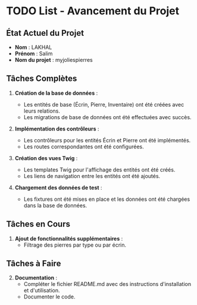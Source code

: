 # TODO List - Avancement du Projet

## État Actuel du Projet

- **Nom** : LAKHAL
- **Prénom** : Salim
- **Nom du projet** : myjoliespierres

## Tâches Complètes

1. **Création de la base de données** :

   - Les entités de base (Écrin, Pierre, Inventaire) ont été créées avec leurs relations.
   - Les migrations de base de données ont été effectuées avec succès.

2. **Implémentation des contrôleurs** :

   - Les contrôleurs pour les entités Écrin et Pierre ont été implémentés.
   - Les routes correspondantes ont été configurées.

3. **Création des vues Twig** :

   - Les templates Twig pour l'affichage des entités ont été créés.
   - Les liens de navigation entre les entités ont été ajoutés.

4. **Chargement des données de test** :
   - Les fixtures ont été mises en place et les données ont été chargées dans la base de données.

## Tâches en Cours

1. **Ajout de fonctionnalités supplémentaires** :
   - Filtrage des pierres par type ou par écrin.

## Tâches à Faire

2. **Documentation** :
   - Compléter le fichier README.md avec des instructions d'installation et d'utilisation.
   - Documenter le code.
